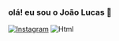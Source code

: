 ### olá! eu sou o João Lucas 👋

[![Instagram](https://img.shields.io/badge/Instagram-E4405F?style=for-the-badge&logo=instagram&logoColor=white)](https://instagram.com/joao_luccass1)       ![Html](https://img.shields.io/badge/HTML-239120?style=for-the-badge&logo=html5&logoColor=white)
